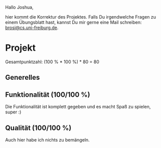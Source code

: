 Hallo Joshua,

hier kommt die Korrektur des Projektes. Falls Du irgendwelche Fragen zu einem
Übungsblatt hast, kannst Du mir gerne eine Mail schreiben:
<brosi@cs.uni-freiburg.de>.


# Projekt

Gesamtpunktzahl: (100 % * 100 %) * 80 = 80


## Generelles

## Funktionalität (100/100 %)

Die Funktionalität ist komplett gegeben und es macht Spaß zu spielen, super :)

## Qualität (100/100 %)

Auch hier habe ich nichts zu bemängeln.
